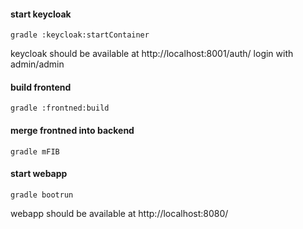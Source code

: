 

#### start keycloak

`gradle :keycloak:startContainer`

keycloak should be available at http://localhost:8001/auth/
login with admin/admin


#### build frontend

`gradle :frontned:build`


#### merge frontned into backend

`gradle mFIB`


#### start webapp

`gradle bootrun`

webapp should be available at http://localhost:8080/

